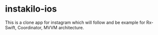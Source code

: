 # instakilo-ios
This is a clone app for instagram which will follow and be example for Rx-Swift, Coordinator, MVVM architecture.
